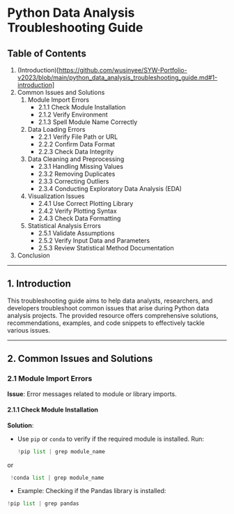 # Python Data Analysis Troubleshooting Guide

## Table of Contents

1. (Introduction)[https://github.com/wusinyee/SYW-Portfolio-v2023/blob/main/python_data_analysis_troubleshooting_guide.md#1-introduction]
2. Common Issues and Solutions
   1. Module Import Errors
      - 2.1.1 Check Module Installation
      - 2.1.2 Verify Environment
      - 2.1.3 Spell Module Name Correctly
   2. Data Loading Errors
      - 2.2.1 Verify File Path or URL
      - 2.2.2 Confirm Data Format
      - 2.2.3 Check Data Integrity
   3. Data Cleaning and Preprocessing
      - 2.3.1 Handling Missing Values
      - 2.3.2 Removing Duplicates
      - 2.3.3 Correcting Outliers
      - 2.3.4 Conducting Exploratory Data Analysis (EDA)
   4. Visualization Issues
      - 2.4.1 Use Correct Plotting Library
      - 2.4.2 Verify Plotting Syntax
      - 2.4.3 Check Data Formatting
   5. Statistical Analysis Errors
      - 2.5.1 Validate Assumptions
      - 2.5.2 Verify Input Data and Parameters
      - 2.5.3 Review Statistical Method Documentation
3. Conclusion

---------------------------

## 1. Introduction

This troubleshooting guide aims to help data analysts, researchers, and developers troubleshoot common issues that arise during Python data analysis projects. The provided resource offers comprehensive solutions, recommendations, examples, and code snippets to effectively tackle various issues.

---

## 2. Common Issues and Solutions

### 2.1 Module Import Errors

**Issue**: Error messages related to module or library imports.

#### 2.1.1 Check Module Installation

**Solution**: 
- Use `pip` or `conda` to verify if the required module is installed. Run:
  ```python
  !pip list | grep module_name
  ```
 or
 
```python
 !conda list | grep module_name
```
- Example: Checking if the Pandas library is installed:
```python
!pip list | grep pandas
```


